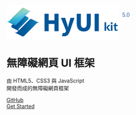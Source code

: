 <!-- _coverpage.md -->

<!-- # HyUI <small>4.0</small> -->

<div class="info">
<div class="logo">
      <img src="logo.png" alt="" class="imgResponsive" />
    <span>5.0</span>
</div>

<h1>
  無障礙網頁 UI 框架
</h1>
<p >
  由 HTML5、CSS3 與 JavaScript <br>開發而成的無障礙網頁框架
</p>

<div class="btnList" >
<span >
  <a href="https://github.com/HywebU00/HyUI_v5/">GitHub</a>
</span>
<span >
  <a href="#?id=hyui-kit">Get Started</a>
</span>
</div>
</div>

<style>
  .info{
        margin: 0 0 10% 30%;
  }
  .logo{
    width: 360px;
    margin: 0 auto;
    position: relative;
  }
  .logo span{
    margin-right: 2em;
    text-align: end;
    position: absolute;
    top: 1.25em;
    color:#336699;
    right: 0;
  }
  
  section.cover a{
    border-radius: 2rem;
    
    /* border: 1px solid #0156a2; */
    /* color: #0156a2; */
    color:#fff;
    display: inline-block;
    font-size: 1.05rem;
    letter-spacing: .1rem;
    margin: 0.5rem 1rem;
    padding: 0.75em 2rem;
    text-decoration: none;
    transition: all .15s ease;
    width:250px;
    margin: 0.25em;
    background: rgb(0,93,157); /* Old browsers */
    background: -moz-linear-gradient(45deg,  rgba(0,93,157,1) 0%, rgba(152,209,167,1) 40%, rgba(0,152,255) 100%); /* FF3.6-15 */
    background: -webkit-linear-gradient(45deg,  rgba(0,93,157,1) 0%,rgba(152,209,167,1) 40%, rgba(0,152,255) 100%); /* Chrome10-25,Safari5.1-6 */
    background: linear-gradient(45deg,  rgba(0,93,157,1) 0%,rgba(152,209,167,1) 40%, rgba(0,152,255) 100%); /* W3C, IE10+, FF16+, Chrome26+, Opera12+, Safari7+ */
    filter: progid:DXImageTransform.Microsoft.gradient( startColorstr='#005d9d', endColorstr='#98d1a7',GradientType=1 ); /* IE6-9 fallback on horizontal gradient */

background-size: 300% 100%;
}
section.cover a:hover{
background-position: 100% 0;
moz-transition: all .4s ease-in-out;
-o-transition: all .4s ease-in-out;
-webkit-transition: all .4s ease-in-out;
transition: all .4s ease-in-out;

}
.btnList{
display:flex;
flex-wrap: wrap;
justify-content: center;
}
.btnList span{
width: 100%;
}
.cover.show{
background-repeat: no-repeat !important;
background-size:36% !important;
background-image: url(cover.png) !important;
background-position: left bottom !important;

}
@media screen and (max-width: 1440px){
.cover.show{
background-size:40% !important;
}
}
@media screen and (max-width: 1200px){
.cover.show{
background-size:50% !important;
}
}
@media screen and (max-width: 767px){
.cover.show{
background-image:none !important;
}
.cover.show:after{
background-position: center;
}
.info{
margin: 0 0 10% 0;
}
}
.cover.show:after{
content:'';
background-image: url(cover_bg.png) !important;

width: 100%;
position: absolute;
height: 100%;
z-index: -1;
    background-repeat: no-repeat;
    background-size: cover;
    background-position: right;

}
section.cover h1{
color:#336699;
font-size: 1.8em;
font-weight: 700;
margin:0.75em 0 0 0;

}
section.cover p {
color:#336699;
font-size: 1em;
margin-top: 0em;
margin-bottom:1.75em;
}
</style>
